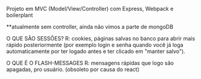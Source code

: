 Projeto em MVC (Model/View/Controller) com Express, Webpack e boilerplant

**atualmente sem controller, ainda não vimos a parte de mongoDB

O QUE SÃO SESSÕES?
R: cookies, páginas salvas no banco para abrir mais rápido posteriormente (por exemplo login e senha quando você já loga automaticamente por ter logado antes e ter clicado em "manter salvo").

O QUE É O FLASH-MESSAGES
R: mensagens rápidas que logo são apagadas, pro usuário. (obsoleto por causa do react)